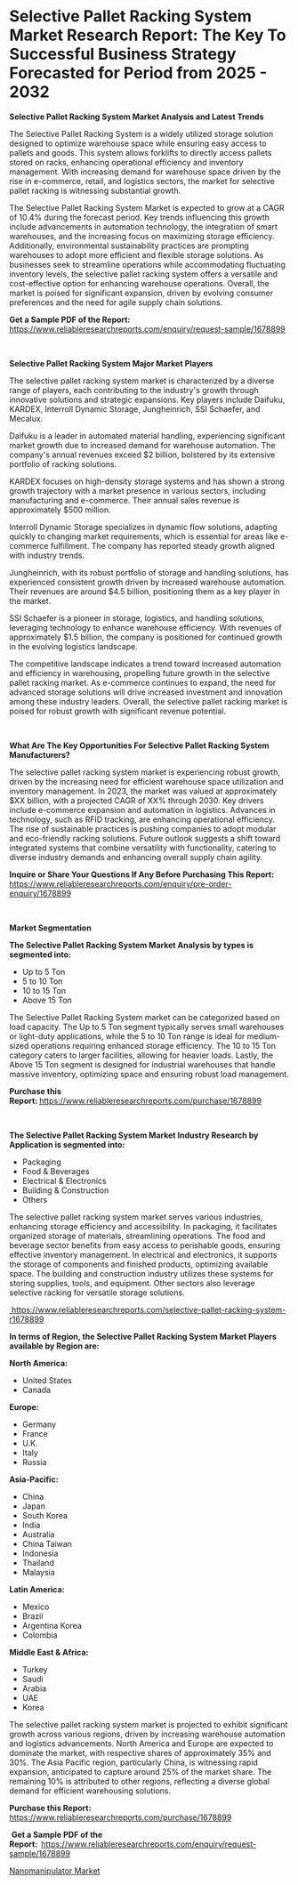 <p><h1>Selective Pallet Racking System Market Research Report: The Key To Successful Business Strategy Forecasted for Period from 2025 - 2032</h1></p><p><strong>Selective Pallet Racking System Market Analysis and Latest Trends</strong></p>
<p><p>The Selective Pallet Racking System is a widely utilized storage solution designed to optimize warehouse space while ensuring easy access to pallets and goods. This system allows forklifts to directly access pallets stored on racks, enhancing operational efficiency and inventory management. With increasing demand for warehouse space driven by the rise in e-commerce, retail, and logistics sectors, the market for selective pallet racking is witnessing substantial growth. </p><p>The Selective Pallet Racking System Market is expected to grow at a CAGR of 10.4% during the forecast period. Key trends influencing this growth include advancements in automation technology, the integration of smart warehouses, and the increasing focus on maximizing storage efficiency. Additionally, environmental sustainability practices are prompting warehouses to adopt more efficient and flexible storage solutions. As businesses seek to streamline operations while accommodating fluctuating inventory levels, the selective pallet racking system offers a versatile and cost-effective option for enhancing warehouse operations. Overall, the market is poised for significant expansion, driven by evolving consumer preferences and the need for agile supply chain solutions.</p></p>
<p><strong>Get a Sample PDF of the Report:&nbsp;</strong> <a href="https://www.reliableresearchreports.com/enquiry/request-sample/1678899?utm_campaign=3028&utm_medium=2&utm_source=Github&utm_content=ia&utm_term=08042025&utm_id=selective-pallet-racking-system">https://www.reliableresearchreports.com/enquiry/request-sample/1678899</a></p>
<p>&nbsp;</p>
<p><strong>Selective Pallet Racking System Major Market Players</strong></p>
<p><p>The selective pallet racking system market is characterized by a diverse range of players, each contributing to the industry's growth through innovative solutions and strategic expansions. Key players include Daifuku, KARDEX, Interroll Dynamic Storage, Jungheinrich, SSI Schaefer, and Mecalux.</p><p>Daifuku is a leader in automated material handling, experiencing significant market growth due to increased demand for warehouse automation. The company's annual revenues exceed $2 billion, bolstered by its extensive portfolio of racking solutions.</p><p>KARDEX focuses on high-density storage systems and has shown a strong growth trajectory with a market presence in various sectors, including manufacturing and e-commerce. Their annual sales revenue is approximately $500 million.</p><p>Interroll Dynamic Storage specializes in dynamic flow solutions, adapting quickly to changing market requirements, which is essential for areas like e-commerce fulfillment. The company has reported steady growth aligned with industry trends.</p><p>Jungheinrich, with its robust portfolio of storage and handling solutions, has experienced consistent growth driven by increased warehouse automation. Their revenues are around $4.5 billion, positioning them as a key player in the market.</p><p>SSI Schaefer is a pioneer in storage, logistics, and handling solutions, leveraging technology to enhance warehouse efficiency. With revenues of approximately $1.5 billion, the company is positioned for continued growth in the evolving logistics landscape.</p><p>The competitive landscape indicates a trend toward increased automation and efficiency in warehousing, propelling future growth in the selective pallet racking market. As e-commerce continues to expand, the need for advanced storage solutions will drive increased investment and innovation among these industry leaders. Overall, the selective pallet racking market is poised for robust growth with significant revenue potential.</p></p>
<p>&nbsp;</p>
<p><strong>What Are The Key Opportunities For Selective Pallet Racking System Manufacturers?</strong></p>
<p><p>The selective pallet racking system market is experiencing robust growth, driven by the increasing need for efficient warehouse space utilization and inventory management. In 2023, the market was valued at approximately $XX billion, with a projected CAGR of XX% through 2030. Key drivers include e-commerce expansion and automation in logistics. Advances in technology, such as RFID tracking, are enhancing operational efficiency. The rise of sustainable practices is pushing companies to adopt modular and eco-friendly racking solutions. Future outlook suggests a shift toward integrated systems that combine versatility with functionality, catering to diverse industry demands and enhancing overall supply chain agility.</p></p>
<p><strong>Inquire or Share Your Questions If Any Before Purchasing This Report:</strong> <a href="https://www.reliableresearchreports.com/enquiry/pre-order-enquiry/1678899?utm_campaign=3028&utm_medium=2&utm_source=Github&utm_content=ia&utm_term=08042025&utm_id=selective-pallet-racking-system">https://www.reliableresearchreports.com/enquiry/pre-order-enquiry/1678899</a></p>
<p>&nbsp;</p>
<p><strong>Market Segmentation</strong></p>
<p><strong>The Selective Pallet Racking System Market Analysis by types is segmented into:</strong></p>
<p><ul><li>Up to 5 Ton</li><li>5 to 10 Ton</li><li>10 to 15 Ton</li><li>Above 15 Ton</li></ul></p>
<p><p>The Selective Pallet Racking System market can be categorized based on load capacity. The Up to 5 Ton segment typically serves small warehouses or light-duty applications, while the 5 to 10 Ton range is ideal for medium-sized operations requiring enhanced storage efficiency. The 10 to 15 Ton category caters to larger facilities, allowing for heavier loads. Lastly, the Above 15 Ton segment is designed for industrial warehouses that handle massive inventory, optimizing space and ensuring robust load management.</p></p>
<p><strong>Purchase this Report:&nbsp;</strong><a href="https://www.reliableresearchreports.com/purchase/1678899?utm_campaign=3028&utm_medium=2&utm_source=Github&utm_content=ia&utm_term=08042025&utm_id=selective-pallet-racking-system">https://www.reliableresearchreports.com/purchase/1678899</a></p>
<p>&nbsp;</p>
<p><strong>The Selective Pallet Racking System Market Industry Research by Application is segmented into:</strong></p>
<p><ul><li>Packaging</li><li>Food & Beverages</li><li>Electrical & Electronics</li><li>Building & Construction</li><li>Others</li></ul></p>
<p><p>The selective pallet racking system market serves various industries, enhancing storage efficiency and accessibility. In packaging, it facilitates organized storage of materials, streamlining operations. The food and beverage sector benefits from easy access to perishable goods, ensuring effective inventory management. In electrical and electronics, it supports the storage of components and finished products, optimizing available space. The building and construction industry utilizes these systems for storing supplies, tools, and equipment. Other sectors also leverage selective racking for versatile storage solutions.</p></p>
<p><a href="https://www.reliableresearchreports.com/selective-pallet-racking-system-r1678899?utm_campaign=3028&utm_medium=2&utm_source=Github&utm_content=ia&utm_term=08042025&utm_id=selective-pallet-racking-system">&nbsp;https://www.reliableresearchreports.com/selective-pallet-racking-system-r1678899</a></p>
<p><strong>In terms of Region, the Selective Pallet Racking System Market Players available by Region are:</strong></p>
<p>
    <p> <strong> North America: </strong>
        <ul>
            <li>United States</li>
            <li>Canada</li>
        </ul>
        </p> 
    <p> <strong> Europe: </strong>
        <ul>
            <li>Germany</li>
            <li>France</li>
            <li>U.K.</li>
            <li>Italy</li>
            <li>Russia</li>
        </ul>
        </p> 
    <p> <strong> Asia-Pacific: </strong>
        <ul>
            <li>China</li>
            <li>Japan</li>
            <li>South Korea</li>
            <li>India</li>
            <li>Australia</li>
            <li>China Taiwan</li>
            <li>Indonesia</li>
            <li>Thailand</li>
            <li>Malaysia</li>
        </ul>
        </p> 
    <p> <strong> Latin America: </strong>
        <ul>
            <li>Mexico</li>
            <li>Brazil</li>
            <li>Argentina Korea</li>
            <li>Colombia</li>
        </ul>
        </p> 
    <p> <strong> Middle East & Africa: </strong>
        <ul>
            <li>Turkey</li>
            <li>Saudi</li>
            <li>Arabia</li>
            <li>UAE</li>
            <li>Korea</li>
        </ul>
    </p>
    </p>
<p><p>The selective pallet racking system market is projected to exhibit significant growth across various regions, driven by increasing warehouse automation and logistics advancements. North America and Europe are expected to dominate the market, with respective shares of approximately 35% and 30%. The Asia Pacific region, particularly China, is witnessing rapid expansion, anticipated to capture around 25% of the market share. The remaining 10% is attributed to other regions, reflecting a diverse global demand for efficient warehousing solutions.</p></p>
<p><strong>Purchase this Report: </strong><a href="https://www.reliableresearchreports.com/purchase/1678899?utm_campaign=3028&utm_medium=2&utm_source=Github&utm_content=ia&utm_term=08042025&utm_id=selective-pallet-racking-system">https://www.reliableresearchreports.com/purchase/1678899</a></p>
<p>&nbsp;<strong>Get a Sample PDF of the Report:&nbsp;&nbsp;</strong><a href="https://www.reliableresearchreports.com/enquiry/request-sample/1678899?utm_campaign=3028&utm_medium=2&utm_source=Github&utm_content=ia&utm_term=08042025&utm_id=selective-pallet-racking-system">https://www.reliableresearchreports.com/enquiry/request-sample/1678899</a></p>
<p><strong></strong></p>
<p><p><a href="https://github.com/zanoligarav/Market-Research-Report-List-1/blob/main/nanomanipulator-market.md?utm_campaign=3028&utm_medium=2&utm_source=Github&utm_content=ia&utm_term=08042025&utm_id=selective-pallet-racking-system">Nanomanipulator Market</a></p></p>